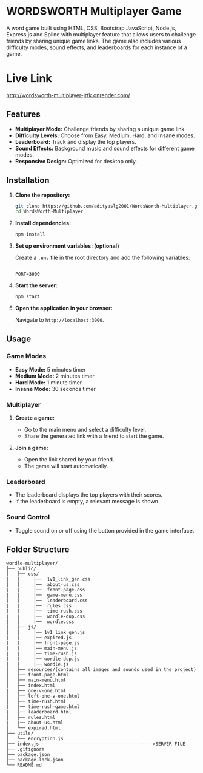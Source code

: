 # WORDSWORTH Multiplayer Game

A word game built using HTML, CSS, Bootstrap JavaScript, Node.js, Express.js and Spline with multiplayer feature that allows users to challenge friends by sharing unique game links. The game also includes various difficulty modes, sound effects, and leaderboards for each instance of a game.

# Live Link 

http://wordsworth-multiplayer-jrfk.onrender.com/

## Features

- **Multiplayer Mode:** Challenge friends by sharing a unique game link.
- **Difficulty Levels:** Choose from Easy, Medium, Hard, and Insane modes.
- **Leaderboard:** Track and display the top players.
- **Sound Effects:** Background music and sound effects for different game modes.
- **Responsive Design:** Optimized for desktop only.

## Installation

1. **Clone the repository:**

    ```bash
    git clone https://github.com/adityaslg2001/WordsWorth-Multiplayer.git
    cd WordsWorth-Multiplayer
    ```

2. **Install dependencies:**

    ```bash
    npm install
    ```

3. **Set up environment variables: (optional)**

    Create a `.env` file in the root directory and add the following variables:

    ```plaintext
    
    PORT=3000
    
    ```

4. **Start the server:**

    ```bash
    npm start
    ```

5. **Open the application in your browser:**

    Navigate to `http://localhost:3000`.

## Usage

### Game Modes

- **Easy Mode:** 5 minutes timer
- **Medium Mode:** 2 minutes timer
- **Hard Mode:** 1 minute timer
- **Insane Mode:** 30 seconds timer

### Multiplayer

1. **Create a game:**

   - Go to the main menu and select a difficulty level.
   - Share the generated link with a friend to start the game.

2. **Join a game:**

   - Open the link shared by your friend.
   - The game will start automatically.

### Leaderboard

- The leaderboard displays the top players with their scores.
- If the leaderboard is empty, a relevant message is shown.

### Sound Control

- Toggle sound on or off using the button provided in the game interface.

## Folder Structure

```plaintext
wordle-multiplayer/
├── public/
│   ├── css/
|   |     |──  1v1_link_gen.css
|   |     |──  about-us.css
|   |     |──  front-page.css
|   |     |──  game-menu.css
|   |     |──  leaderboard.css
|   |     |──  rules.css
|   |     |──  time-rush.css
|   |     |──  wordle-dup.css
|   |     |──  wordle.css
│   ├── js/
|   |     |── 1v1_link_gen.js
|   |     |── expired.js
|   |     |── front-page.js
|   |     |── main-menu.js
|   |     |── time-rush.js
|   |     |── wordle-dup.js
|   |     |── wordle.js
│   ├── resources/(contains all images and sounds used in the project)
│   ├── front-page.html
│   ├── main-menu.html
│   ├── index.html
|   ├── one-v-one.html
│   ├── left-one-v-one.html
│   ├── time-rush.html
|   |── time-rush-game.html
|   ├── leaderboard.html
│   ├── rules.html
|   |── about-us.html
│   └── expired.html
├── utils/
│   └── encryption.js
├── index.js------------------------------------------>SERVER FILE
├── .gitignore
├── package.json
├── package-lock.json
└── README.md
